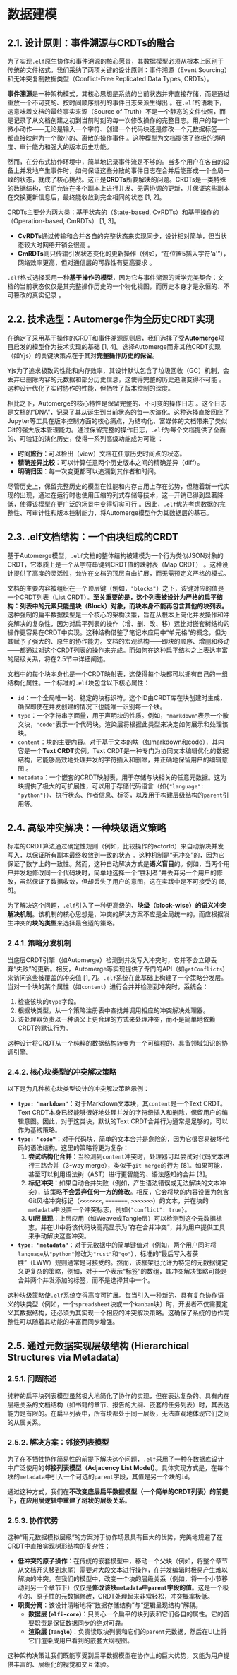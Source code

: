 # 数据建模

## 2.1. 设计原则：事件溯源与CRDTs的融合

为了实现`.elf`原生协作和事件溯源的核心愿景，其数据模型必须从根本上区别于传统的文件格式。我们采纳了两项关键的设计原则：事件溯源（Event Sourcing）和无冲突复制数据类型（Conflict-Free Replicated Data Types, CRDTs）。

**事件溯源**是一种架构模式，其核心思想是系统的当前状态并非直接存储，而是通过重放一个不可变的、按时间顺序排列的事件日志来派生得出 。在`.elf`的语境下，这意味着文档的最终事实来源（Source of Truth）不是一个静态的文件快照，而是记录了从文档创建之初到当前时刻的每一次修改操作的完整日志。用户的每一个微小动作——无论是输入一个字符、创建一个代码块还是修改一个元数据标签——都直接映射为一个微小的、离散的操作事件 。这种模型为文档提供了终极的透明度、审计能力和强大的版本历史功能。

然而，在分布式协作环境中，简单地记录事件流是不够的。当多个用户在各自的设备上并发地产生事件时，如何保证这些分散的事件日志在合并后能形成一个全局一致的状态，就成了核心挑战。这正是**CRDTs**所要解决的问题。CRDTs是一类特殊的数据结构，它们允许在多个副本上进行并发、无需协调的更新，并保证这些副本在交换更新信息后，最终能收敛到完全相同的状态 [1, 2]。

CRDTs主要分为两大类：基于状态的（State-based, CvRDTs）和基于操作的（Operation-based, CmRDTs） [1, 3]。

-   **CvRDTs**通过传输和合并各自的完整状态来实现同步，设计相对简单，但当状态较大时网络开销会很高 。
-   **CmRDTs**则只传输引发状态变化的更新操作（例如，“在位置5插入字符'a'”），网络效率更高，但对通信层的可靠性有更高要求 。

`.elf`格式选择采用一种**基于操作的模型**，因为它与事件溯源的哲学完美契合：文档的当前状态仅仅是其完整操作历史的一个物化视图，而历史本身才是永恒的、不可篡改的真实记录 。

## 2.2. 技术选型：Automerge作为全历史CRDT实现

在确定了采用基于操作的CRDT和事件溯源原则后，我们选择了受**Automerge**项目启发的模型作为技术实现的基础 [1, 4]。选择Automerge而非其他CRDT实现（如Yjs）的关键决策点在于其对**完整操作历史的保留**。

Yjs为了追求极致的性能和内存效率，其设计默认包含了垃圾回收（GC）机制，会丢弃已删除内容的元数据和部分历史信息，这使得完整的历史追溯变得不可能 。这种设计优化了实时协作的性能，但牺牲了版本控制的深度。

相比之下，Automerge的核心特性是保留完整的、不可变的操作日志 。这个日志是文档的“DNA”，记录了其从诞生到当前状态的每一次演化。这种选择直接回应了Jupyter等工具在版本控制方面的核心痛点，为结构化、富媒体的文档带来了类似Git的强大版本管理能力。通过保留完整的操作日志，`.elf`为每个文档提供了全面的、可验证的演化历史，使得一系列高级功能成为可能 ：

-   **时间旅行**：可以检出（view）文档在任意历史时间点的状态。
-   **精确差异比较**：可以计算任意两个历史版本之间的精确差异（diff）。
-   **明确归因**：每一次变更都可以追溯到其作者和时间。

尽管历史上，保留完整历史的模型在性能和内存占用上存在劣势，但随着新一代实现的出现，通过在运行时也使用压缩的列式存储等技术，这一开销已得到显著降低，使得该模型在更广泛的场景中变得切实可行 。因此，`.elf`优先考虑数据的完整性、可审计性和版本控制能力，将Automerge模型作为其数据层的基石。

## 2.3. .elf文档结构：一个由块组成的CRDT

基于Automerge模型，`.elf`文档的整体结构被建模为一个行为类似JSON对象的CRDT，它本质上是一个从字符串键到CRDT值的映射表（Map CRDT） 。这种设计提供了高度的灵活性，允许在文档的顶层自由扩展，而无需预定义严格的模式。

文档的主要内容被组织在一个顶层键（例如，`"blocks"`）之下，该键对应的值是一个CRDT列表（List CRDT）。**至关重要的是，这个列表被设计为严格的扁平结构：列表中的元素只能是块（Block）对象，而块本身不能再包含其他的块列表。** 这种强制的扁平数据模型是一个核心的架构决策，旨在从根本上简化并发操作和冲突解决的复杂性，因为对扁平列表的操作（增、删、改、移）远比对嵌套树结构的操作更容易在CRDT中实现。这种结构借鉴了笔记本应用中“单元格”的概念，但为其赋予了强大的、原生的协作能力。文档的宏观结构——即块的顺序、增删和移动——都通过对这个CRDT列表的操作来完成。而如何在这种扁平结构之上表达丰富的层级关系，将在2.5节中详细阐述。

文档中的每个块本身也是一个CRDT映射表，这使得每个块都可以拥有自己的一组结构化属性。一个标准的`.elf`块包含以下核心属性：

-   `id`：一个全局唯一的、稳定的块标识符。这个ID由CRDT库在块创建时生成，确保即使在并发创建的情况下也能唯一识别每一个块。
-   `type`：一个字符串字面量，用于声明块的性质。例如，`"markdown"`表示一个散文块，`"code"`表示一个代码块。渲染层将根据此类型来决定如何展示和处理该块。
-   `content`：块的主要内容。对于基于文本的块（如markdown和code），其内容是一个**Text CRDT**实例。Text CRDT是一种专门为协同文本编辑优化的数据结构，它能够高效地处理并发的字符插入和删除，并正确地保留用户的编辑意图 。
-   `metadata`：一个嵌套的CRDT映射表，用于存储与块相关的任意元数据。这为块提供了极大的可扩展性，可以用于存储代码语言（如`{"language": "python"}`）、执行状态、作者信息、标签，以及用于构建层级结构的`parent`引用等。

## 2.4. 高级冲突解决：一种块级语义策略

标准的CRDT算法通过确定性规则（例如，比较操作的actorId）来自动解决并发写入，以保证所有副本最终收敛到一致的状态 。这种机制是“无冲突”的，因为它保证了数学上的一致性。然而，这种自动解决方式是**语义盲目**的。例如，当两个用户并发地修改同一个代码块时，简单地选择一个“胜利者”并丢弃另一个用户的修改，虽然保证了数据收敛，但却丢失了用户的意图，这在实践中是不可接受的 [5, 6]。

为了解决这个问题，`.elf`引入了一种更高级的、**块级（block-wise）的语义冲突解决机制**。该机制的核心思想是，冲突的解决方案不应是全局统一的，而应根据发生冲突的**块的类型**来选择最合适的策略。

### 2.4.1. 策略分发机制

当底层CRDT引擎（如Automerge）检测到并发写入冲突时，它并不会立即丢弃“失败”的更新。相反，Automerge等实现提供了专门的API（如`getConflicts`）来访问这些被覆盖的冲突值 [1, 7]。`.elf`系统在此基础上构建了一个策略分发层。当对一个块的某个属性（如`content`）进行合并并检测到冲突时，系统会：

1.  检查该块的`type`字段。
2.  根据块类型，从一个策略注册表中查找并调用相应的冲突解决处理器。
3.  该处理器负责以一种语义上更合理的方式来处理冲突，而不是简单地依赖CRDT的默认行为。

这种设计将CRDT从一个纯粹的数据结构转变为一个可编程的、具备领域知识的协调引擎。

### 2.4.2. 核心块类型的冲突解决策略

以下是为几种核心块类型设计的冲突解决策略示例：

-   **`type: "markdown"`**：对于Markdown文本块，其`content`是一个Text CRDT。Text CRDT本身已经能够很好地处理并发的字符级插入和删除，保留用户的编辑意图。因此，对于这类块，默认的Text CRDT合并行为通常是足够的，可以作为基线策略。
-   **`type: "code"`**：对于代码块，简单的文本合并是危险的，因为它很容易破坏代码的语法结构。这里的策略将更为复杂：
    1.  **尝试结构化合并**：当检测到`content`冲突时，处理器可以尝试对代码文本进行三路合并（3-way merge），类似于`git merge`的行为 [8]。如果可能，甚至可以利用语法树（AST）进行更智能的、语法感知的合并 [3]。
    2.  **标记冲突**：如果自动合并失败（例如，产生语法错误或无法解决的文本冲突），该策略**不会丢弃任何一方的修改**。相反，它会将块的内容设置为包含Git风格冲突标记（`<<<<<<<`, `=======`, `>>>>>>>`）的文本，并在块的`metadata`中设置一个冲突标志，例如`{"conflict": true}`。
    3.  **UI层呈现**：上层应用（如Weave或Tangle层）可以检测到这个元数据标志，并在UI中将该代码块高亮显示为“存在合并冲突”，并为用户提供工具来手动解决这些冲突。
-   **`type: "metadata"`**：对于元数据中的简单键值对（例如，两个用户同时将`language`从`"python"`修改为`"rust"`和`"go"`），标准的“最后写入者获胜”（LWW）规则通常是可接受的。然而，该框架也允许为特定的元数据键定义更复杂的策略，例如，对于一个表示“标签”的数组，其冲突解决策略可能是合并两个并发添加的标签，而不是选择其中一个。

这种块级策略使`.elf`系统变得高度可扩展。每当引入一种新的、具有复杂协作语义的块类型（例如，一个`spreadsheet`块或一个`kanban`块）时，开发者不仅需要定义其数据结构，还必须为其实现一个相应的冲突解决策略。这确保了系统的协作完整性可以随着其功能的丰富而同步增强。

## 2.5. 通过元数据实现层级结构 (Hierarchical Structures via Metadata)

### 2.5.1. 问题陈述

纯粹的扁平块列表模型虽然极大地简化了协作的实现，但在表达复杂的、具有内在层级关系的文档结构（如书籍的章节、报告的大纲、嵌套的任务列表）时，其表达能力是有限的。在扁平列表中，所有块都处于同一层级，无法直观地体现它们之间的从属关系。

### 2.5.2. 解决方案：邻接列表模型

为了在不牺牲协作简易性的前提下解决这个问题，`.elf`采用了一种在数据库设计中广泛使用的**邻接列表模型（Adjacency List Model）**。具体实现方式是，在每个块的`metadata`中引入一个可选的`parent`字段，其值是另一个块的`id`。

通过这种方式，我们在**不改变底层扁平数据模型（一个简单的CRDT列表）的前提下，在应用层逻辑中重建了树状的层级关系**。

### 2.5.3. 协作优势

这种“用元数据模拟层级”的方案对于协作场景具有巨大的优势，完美地规避了在CRDT中直接实现树形结构的复杂性：

-   **低冲突的原子操作**：在传统的嵌套模型中，移动一个父块（例如，将整个章节从文档开头移到末尾）需要对大段文本进行操作，在并发编辑时极易产生难以解决的冲突。在我们的模型中，改变一个块的层级关系（例如，将一个小节移动到另一个章节下）仅仅是**修改该块`metadata`中`parent`字段的值**。这是一个极小的、原子性的元数据修改，CRDT处理起来非常轻松，冲突概率极低。
-   **职责分离**：该设计清晰地将“数据存储结构”与“逻辑呈现结构”解耦。
    -   **数据层 (`elfi-core`)**：只关心一个扁平的块列表和它们各自的属性。它的首要职责是保证数据同步的绝对可靠。
    -   **渲染层 (`Tangle`)**：负责读取块列表和它们的`parent`元数据，然后在UI上将它们渲染成用户看到的嵌套大纲视图。

这种架构决策让我们既能享受到扁平数据模型在协作上的巨大优势，又能为用户提供丰富的、层级化的视觉和交互体验。

